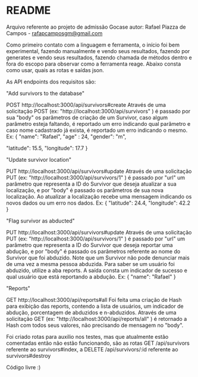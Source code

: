 # README

Arquivo referente ao projeto de admissão Gocase
autor: Rafael Piazza de Campos - rafapcamposgm@gmail.com

Como primeiro contato com a linguagem e ferramenta, o início foi bem experimental, fazendo manualmente e vendo seus resultados, fazendo por generates e vendo seus resultados, fazendo chamada de métodos dentro e fora do escopo para observar como a ferramenta reage.
Abaixo consta como usar, quais as rotas e saídas json.

As API endpoints dos requisitos são:

"Add survivors to the database"

POST http://localhost:3000/api/survivors#create
Através de uma solicitação POST (ex: "http://localhost:3000/api/survivors" ) é passado por sua "body" os parâmetros de criação de um Survivor, caso algum parâmetro esteja faltando, é reportado um erro indicando qual parâmetro e caso nome cadastrado já exista, é reportado um erro indicando o mesmo.
Ex:
{ 
"name": "Rafael",
"age" : 24,
"gender": "m",

"latitude": 15.5,
"longitude": 17.7
}


"Update survivor location"

PUT http://localhost:3000/api/survivors#update
Através de uma solicitação PUT (ex: "http://localhost:3000/api/survivors/1" ) é passado por "url" um parâmetro que representa a ID do Survivor que deseja atualizar a sua localização, e por "body" é passado os parâmetros de sua nova localização. Ao atualizar a localização recebe uma mensagem indicando os novos dados ou um erro nos dados.
Ex:
{
"latitude": 24.4,
"longitude": 42.2
}

"Flag survivor as abducted"

PUT http://localhost:3000/api/survivors#update
Através de uma solicitação PUT (ex: "http://localhost:3000/api/survivors/1" ) é passado por "url" um parâmetro que representa a ID do Survivor que deseja reportar uma abdução, e por "body" é passado os parâmetros referente ao nome do Survivor que foi abduzido. Note que um Survivor não pode denunciar mais de uma vez a mesma pessoa abduzida. Para saber se um usuário foi abduzido, utilize a aba reports. A saída consta um indicador de sucesso e qual usuário que está reportando a abdução.
Ex:
{
"name": "Rafael"
}

"Reports"

GET http://localhost:3000/api/reports#all
Foi feita uma criação de Hash para exibição das reports, contendo a lista de usuários, um indicador de abdução, porcentagem de abduzidos e n-abduzidos. Através de uma solicitação GET (ex: "http://localhost:3000/api/reports/all" ) é retornado a Hash com todos seus valores, não precisando de mensagem no "body".

Foi criado rotas para auxilio nos testes, mas que atualmente estão comentadas então não estão funcionando, são as rotas GET /api/survivors referente ao survivors#index, a DELETE /api/survivors/:id referente ao survivors#destroy

Código livre :)